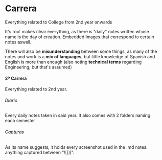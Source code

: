 # Carrera
Everything related to College from 2nd year onwards

It's root makes clear everything, as there is "daily" notes written whose name is the day of creation. Embedded Images that correspond to certain notes aswell.

There will also be **misunderstanding** between some things, as many of the notes and work is a **mix of languages**, but little knowledge of Spanish and English is more than enough (also noting **technical terms** regarding Engineering, but that's assumed)

#### 2º Carrera
Everything related to 2nd year.

###### Diario
Every daily notes taken in said year. It also comes with 2 folders naming each semester

###### Capturas
As its name suggests, it holds every screenshot used in the .md notes. anything captured between "![[]]".
